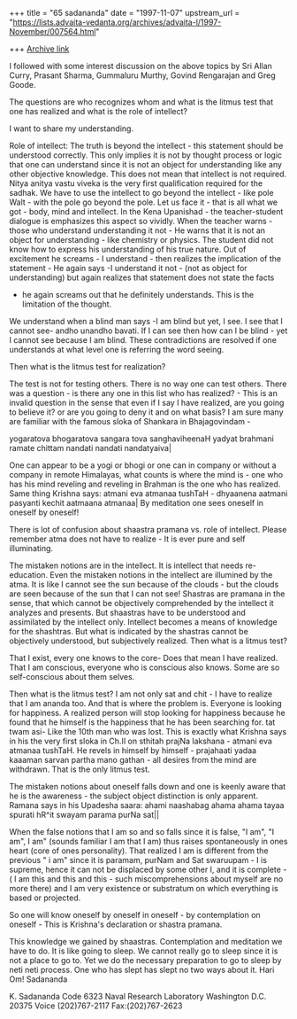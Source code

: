 +++
title = "65 sadananda"
date = "1997-11-07"
upstream_url = "https://lists.advaita-vedanta.org/archives/advaita-l/1997-November/007564.html"

+++
[Archive link](https://lists.advaita-vedanta.org/archives/advaita-l/1997-November/007564.html)

I followed with some interest discussion on the above topics by Sri
Allan Curry, Prasant Sharma, Gummaluru Murthy, Govind Rengarajan and Greg
Goode.

The questions are who recognizes whom and what is the litmus test that one
has realized and what is the role of intellect?

I want to share my understanding.

Role of intellect:
 The truth is beyond the intellect - this statement should be understood
correctly. This only implies it is not by thought process or logic that one
can understand since it is not an object for understanding like any other
objective knowledge.  This does not mean that intellect is not required.
Nitya anitya vastu viveka is the very first qualification required for the
sadhak. We have to use the intellect to go beyond the intellect - like pole
Walt - with the pole go beyond the pole. Let us face it - that is all what
we got - body, mind and intellect. In the Kena Upanishad - the
teacher-student dialogue is emphasizes this aspect so vividly. When the
teacher warns - those who understand understanding it not - He warns that
it is not an object for understanding - like chemistry or physics. The
student did not know how to express his understanding of his true nature.
Out of excitement he screams - I understand - then realizes the implication
of the statement - He again says -I understand it not - (not as object for
understanding)  but again realizes that statement does not state the facts
- he again screams out that he definitely understands.
This is the limitation of the thought.

We understand when a blind man says -I am blind but yet,  I see. I see that
I cannot see- andho unandho bavati. If I can see then how can I be blind -
yet I cannot see because I am blind.  These contradictions are resolved if
one understands at what level one is referring the word seeing.

Then what is the litmus test for realization?

The test is not for testing others.  There is no way one can test others.
There was a question - is there any one in this list who has realized?  -
This is an invalid question in the sense that even if I say I have
realized, are you going to believe it? or are you going to deny it and on
what basis? I am sure many are familiar with the famous sloka of Shankara
in Bhajagovindam -

 yogaratova bhogaratova sangara tova sanghaviheenaH
 yadyat brahmani ramate chittam nandati nandati nandatyaiva|

One can appear to be a yogi or bhogi or one can in company or without a
company in remote Himalayas, what counts is where the mind is - one who has
his mind reveling and reveling in Brahman is the one who has realized.
Same thing Krishna says: atmani eva atmanaa tushTaH -
        dhyaanena aatmani pasyanti kechit aatmaana atmanaa|
By meditation one sees oneself in oneself by oneself!

There is lot of confusion about shaastra pramana vs. role of intellect.
Please remember atma does not have to realize - It is ever pure and self
illuminating.

The mistaken notions are in the intellect. It is intellect that needs
re-education.  Even the mistaken notions in the intellect are illumined by
the atma. It is like I cannot see the sun because of the clouds - but the
clouds are seen because of the sun that I can not see! Shastras are pramana
in the sense, that which cannot be objectively comprehended by the
intellect it analyzes and  presents.  But shaastras have to be understood
and assimilated by the intellect only.  Intellect becomes a  means of
knowledge for the shashtras.  But what is indicated by the shastras cannot
be objectively understood, but subjectively realized.  Then what is a
litmus test?

That I exist, every one knows to the core- Does that mean I have realized.
That I am conscious, everyone who is conscious also knows.  Some are so
self-conscious about them selves.

Then what is the litmus test?  I am not only sat and chit - I have to
realize that I am ananda too.  And that is where the problem is.  Everyone
is looking for happiness.  A realized person will stop looking for
happiness because he found that he himself is the happiness that he has
been searching for. tat twam asi-  Like the 10th man who was lost.  This is
exactly what Krishna says in his the very first sloka in Ch.II on sthitah
prajNa lakshana - atmani eva atmanaa tushTaH. He revels in himself by
himself - prajahaati yadaa kaaaman sarvan partha mano gathan - all desires
from the mind are withdrawn.  That is the only litmus test.

The mistaken notions about oneself falls down and one is keenly aware that
he is the awareness - the subject object distinction is only apparent.
Ramana says in his Upadesha saara:
  ahami naashabag ahama ahama tayaa
  spurati hR^it swayam parama purNa sat||

When the false notions that I am so and so falls since it is false, "I am",
"I am", I am"  (sounds familiar I am that I am) thus raises spontaneously
in ones heart (core of ones personality). That realized I am is different
from the previous " i am" since it is paramam, purNam and Sat swaruupam - I
is supreme, hence it can not be displaced  by some other I, and it is
complete - ( I am this and this and this - such miscomprehensions
about myself are no more there) and  I am very existence or substratum on
which everything is based or projected.

So one will know oneself by oneself in oneself - by contemplation on
oneself - This is Krishna's declaration or shastra pramana.

This knowledge we gained by shaastras.  Contemplation and meditation we
have to do.  It is like going to sleep.  We cannot really go to sleep since
it is not a place to go to.  Yet we do the necessary preparation to go to
sleep by neti neti  process. One who has slept has slept no two ways about
it.
Hari Om!
Sadananda





K. Sadananda
Code 6323
Naval Research Laboratory
Washington D.C. 20375
Voice (202)767-2117
Fax:(202)767-2623

